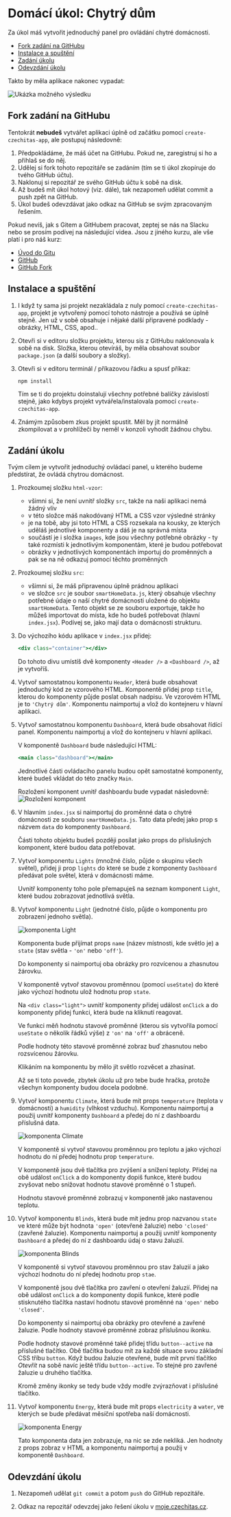 # Domácí úkol: Chytrý dům

Za úkol máš vytvořit jednoduchý panel pro ovládání chytré domácnosti.

- [Fork zadání na GitHubu](#fork-zadání-na-githubu)
- [Instalace a spuštění](#instalace-a-spuštění)
- [Zadání úkolu](#zadání-úkolu)
- [Odevzdání úkolu](#odevzdání-úkolu)

Takto by měla aplikace nakonec vypadat:

![Ukázka možného výsledku](ukazka-vysledku.jpg)

## Fork zadání na GitHubu

Tentokrát **nebudeš** vytvářet aplikaci úplně od začátku pomocí `create-czechitas-app`, ale postupuj následovně:

1. Předpokládáme, že máš účet na GitHubu. Pokud ne, zaregistruj si ho a přihlaš se do něj.
2. Udělej si fork tohoto repozitáře se zadáním (tím se ti úkol zkopíruje do tvého GitHub účtu).
3. Naklonuj si repozitář ze svého GitHub účtu k sobě na disk.
4. Až budeš mít úkol hotový (viz. dále), tak nezapomeň udělat commit a push zpět na GitHub.
5. Úkol budeš odevzdávat jako odkaz na GitHub se svým zpracovaným řešením.

Pokud nevíš, jak s Gitem a GitHubem pracovat, zeptej se nás na Slacku nebo se prosím podívej na následující videa. Jsou z jiného kurzu, ale vše platí i pro náš kurz:

- [Úvod do Gitu](https://www.youtube.com/watch?v=hda4-ngFEWM)
- [GitHub](https://www.youtube.com/watch?v=JLzWjJjsLz8)
- [GitHub Fork](https://www.youtube.com/watch?v=K7rE3jRCjD4)

## Instalace a spuštění

1. I když ty sama jsi projekt nezakládala z nuly pomocí `create-czechitas-app`, projekt je vytvořený pomocí tohoto nástroje a používá se úplně stejně. Jen už v sobě obsahuje i nějaké další připravené podklady - obrázky, HTML, CSS, apod..

2. Otevři si v editoru složku projektu, kterou sis z GitHubu naklonovala k sobě na disk. Složka, kterou otevíráš, by měla obsahovat soubor `package.json` (a další soubory a složky).

3. Otevři si v editoru terminál / příkazovou řádku a spusť příkaz:

   ```
   npm install
   ```

   Tím se ti do projektu doinstalují všechny potřebné balíčky závislostí stejně, jako kdybys projekt vytvářela/instalovala pomocí `create-czechitas-app`.

4. Známým způsobem zkus projekt spustit. Měl by jít normálně zkompilovat a v prohlížeči by neměl v konzoli vyhodit žádnou chybu.

## Zadání úkolu

Tvým cílem je vytvořit jednoduchý ovládací panel, u kterého budeme předstírat, že ovládá chytrou domácnost.

1. Prozkoumej složku `html-vzor`:

   - všimni si, že není uvnitř složky `src`, takže na naši aplikaci nemá žádný vliv
   - v této složce máš nakodóvaný HTML a CSS vzor výsledné stránky
   - je na tobě, aby jsi toto HTML a CSS rozsekala na kousky, ze kterých uděláš jednotlivé komponenty a dáš je na správná místa
   - součástí je i složka `images`, kde jsou všechny potřebné obrázky - ty také rozmísti k jednotlivým komponentám, které je budou potřebovat
   - obrázky v jednotlivých komponentách importuj do proměnných a pak se na ně odkazuj pomocí těchto proměnných

2. Prozkoumej složku `src`:

   - všimni si, že máš připravenou úplně prádnou aplikaci
   - ve složce `src` je soubor `smartHomeData.js`, který obsahuje všechny potřebné údaje o naší chytré domácnosti uložené do objektu `smartHomeData`. Tento objekt se ze souboru exportuje, takže ho můžeš importovat do místa, kde ho budeš potřebovat (hlavní `index.jsx`). Podívej se, jako mají data o domácnosti strukturu.

3. Do výchozího kódu aplikace v `index.jsx` přidej:

   ```jsx
   <div class="container"></div>
   ```

   Do tohoto divu umístíš dvě komponenty `<Header />` a `<Dashboard />`, až je vytvoříš.

4. Vytvoř samostatnou komponentu `Header`, která bude obsahovat jednoduchý kód ze vzorového HTML. Komponentě přidej prop `title`, kterou do komponenty půjde poslat obsah nadpisu. Ve vzorovém HTML je to `'Chytrý dům'`. Komponentu naimportuj a vlož do kontejneru v hlavní aplikaci.

5. Vytvoř samostatnou komponentu `Dashboard`, která bude obsahovat řídící panel. Komponentu naimportuj a vlož do kontejneru v hlavní aplikaci.

   V komponentě `Dashboard` bude následující HTML:

   ```jsx
   <main class="dashboard"></main>
   ```

   Jednotlivé části ovládacího panelu budou opět samostatné komponenty, které budeš vkládat do této značky `Main`.

   Rozložení komponent uvnitř dashboardu bude vypadat následovně:
   ![Rozložení komponent](rozlozeni-komponent.jpg)

6. V hlavním `index.jsx` si naimportuj do proměnné data o chytré domácnosti ze souboru `smartHomeData.js`. Tato data předej jako prop s názvem `data` do komponenty `Dashboard`.

   Části tohoto objektu budeš později posílat jako props do příslušných komponent, které budou data potřebovat.

7. Vytvoř komponentu `Lights` (množné číslo, půjde o skupinu všech světel), přidej ji prop `lights` do které se bude z komponenty `Dashboard` předávat pole světel, která v domácnosti máme.

   Uvnitř komponenty toho pole přemapuješ na seznam komponent `Light`, které budou zobrazovat jednotlivá světla.

8. Vytvoř komponentu `Light` (jednotné číslo, půjde o komponentu pro zobrazení jednoho světla).

   ![komponenta Light](ukazka-light.png)

   Komponenta bude přijímat props `name` (název místnosti, kde světlo je) a `state` (stav světla - `'on'` nebo `'off'`).

   Do komponenty si naimportuj oba obrázky pro rozvícenou a zhasnutou žárovku.

   V komponentě vytvoř stavovou proměnnou (pomocí `useState`) do které jako výchozí hodnotu ulož hodnotu prop `state`.

   Na `<div class="light">` uvnitř komponenty přidej událost `onClick` a do komponenty přidej funkci, která bude na kliknutí reagovat.

   Ve funkci měň hodnotu stavové proměnné (kterou sis vytvořila pomocí `useState` o několik řádků výše) z `'on'` na `'off'` a obráceně.

   Podle hodnoty této stavové proměnné zobraz buď zhasnutou nebo rozsvícenou žárovku.

   Klikáním na komponentu by mělo jít světlo rozvěcet a zhasínat.

   Až se ti toto povede, zbytek úkolu už pro tebe bude hračka, protože všechyn komponenty budou docela podobné.

9. Vytvoř komponentu `Climate`, která bude mít props `temperature` (teplota v domácnosti) a `humidity` (vlhkost vzduchu). Komponentu naimportuj a použij uvnitř komponenty `Dashboard` a předej do ní z dashboardu příslušná data.

   ![komponenta Climate](ukazka-climate.png)

   V komponentě si vytvoř stavovou proměnnou pro teplotu a jako výchozí hodnotu do ní předej hodnotu prop `temperature`.

   V komponentě jsou dvě tlačítka pro zvýšení a snížení teploty. Přidej na obě událost `onClick` a do komponenty dopiš funkce, které budou zvyšovat nebo snižovat hodnotu stavové proměnné o 1 stupeň.

   Hodnotu stavové proměnné zobrazuj v komponentě jako nastavenou teplotu.

10. Vytvoř komponentu `Blinds`, která bude mít jednu prop nazvanou `state` ve které může být hodnota `'open'` (otevřené žaluzie) nebo `'closed'` (zavřené žaluzie). Komponentu naimportuj a použij uvnitř komponenty `Dashboard` a předej do ní z dashboardu údaj o stavu žaluzií.

    ![komponenta Blinds](ukazka-blinds.png)

    V komponentě si vytvoř stavovou proměnnou pro stav žaluzií a jako výchozí hodnotu do ní předej hodnotu prop `stae`.

    V komponentě jsou dvě tlačítka pro zavření o otevření žaluzií. Přidej na obě událost `onClick` a do komponenty dopiš funkce, které podle stisknutého tlačítka nastaví hodnotu stavové proměnné na `'open'` nebo `'closed'`.

    Do komponenty si naimportuj oba obrázky pro otevřené a zavřené žaluzie. Podle hodnoty stavové proměnné zobraz příslušnou ikonku.

    Podle hodnoty stavové proměnné také přidej třídu `button--active` na příslušné tlačítko. Obě tlačítka budou mít za každé situace svou základní CSS tříbu `button`. Když budou žaluzie otevřené, bude mít první tlačítko _Otevřít_ na sobě navíc ještě třídu `button--active`. To stejné pro zavřené žaluzie u druhého tlačítka.

    Kromě změny ikonky se tedy bude vždy modře zvýrazňovat i příslušné tlačítko.

11. Vytvoř komponentu `Energy`, která bude mít props `electricity` a `water`, ve kterých se bude předávat měsíční spotřeba naší domácnosti.

    ![komponenta Energy](ukazka-energy.png)

    Tato komponenta data jen zobrazuje, na nic se zde nekliká. Jen hodnoty z props zobraz v HTML a komponentu naimportuj a použij v komponentě `Dashboard`.

## Odevzdání úkolu

1. Nezapomeň udělat `git commit` a potom `push` do GitHub repozitáře.

2. Odkaz na repozitář odevzdej jako řešení úkolu v [moje.czechitas.cz](https://moje.czechitas.cz).
